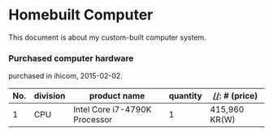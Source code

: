 # Homebuilt Computer

This document is about my custom-built computer system.

### Purchased computer hardware

purchased in ihicom, 2015-02-02. 

No. | division | product name | quantity | [//]: # (price) 
----- | ----- | ----- | ----- | -----
1 | CPU | Intel Core i7-4790K Processor | 1 | 415,960 KR(W)



[//]: # (this is comment test.)

